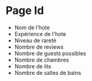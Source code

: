 # Page Id
- Nom de l'hote
- Expérience de l'hote
- Niveau de rareté
- Nombre de reviews
- Nombre de guests possibles
- Nombre de chambres
- Nombre de lits
- Nombre de salles de bains

